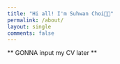 ```yaml
---
title: "Hi all! I'm Suhwan Choi👋🏻"
permalink: /about/
layout: single
comments: false
---
```


** GONNA input my CV later **
